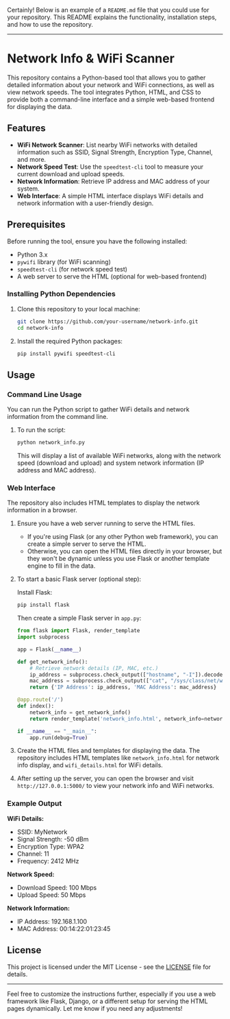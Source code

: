 Certainly! Below is an example of a `README.md` file that you could use for your repository. This README explains the functionality, installation steps, and how to use the repository.

---

# Network Info & WiFi Scanner

This repository contains a Python-based tool that allows you to gather detailed information about your network and WiFi connections, as well as view network speeds. The tool integrates Python, HTML, and CSS to provide both a command-line interface and a simple web-based frontend for displaying the data.

## Features

- **WiFi Network Scanner**: List nearby WiFi networks with detailed information such as SSID, Signal Strength, Encryption Type, Channel, and more.
- **Network Speed Test**: Use the `speedtest-cli` tool to measure your current download and upload speeds.
- **Network Information**: Retrieve IP address and MAC address of your system.
- **Web Interface**: A simple HTML interface displays WiFi details and network information with a user-friendly design.

## Prerequisites

Before running the tool, ensure you have the following installed:

- Python 3.x
- `pywifi` library (for WiFi scanning)
- `speedtest-cli` (for network speed test)
- A web server to serve the HTML (optional for web-based frontend)

### Installing Python Dependencies

1. Clone this repository to your local machine:

   ```bash
   git clone https://github.com/your-username/network-info.git
   cd network-info
   ```

2. Install the required Python packages:

   ```bash
   pip install pywifi speedtest-cli
   ```

## Usage

### Command Line Usage

You can run the Python script to gather WiFi details and network information from the command line.

1. To run the script:

   ```bash
   python network_info.py
   ```

   This will display a list of available WiFi networks, along with the network speed (download and upload) and system network information (IP address and MAC address).

### Web Interface

The repository also includes HTML templates to display the network information in a browser.

1. Ensure you have a web server running to serve the HTML files.
   - If you're using Flask (or any other Python web framework), you can create a simple server to serve the HTML.
   - Otherwise, you can open the HTML files directly in your browser, but they won't be dynamic unless you use Flask or another template engine to fill in the data.

2. To start a basic Flask server (optional step):

   Install Flask:

   ```bash
   pip install flask
   ```

   Then create a simple Flask server in `app.py`:

   ```python
   from flask import Flask, render_template
   import subprocess

   app = Flask(__name__)

   def get_network_info():
       # Retrieve network details (IP, MAC, etc.)
       ip_address = subprocess.check_output(["hostname", "-I"]).decode().strip()
       mac_address = subprocess.check_output(["cat", "/sys/class/net/wlan0/address"]).decode().strip()
       return {'IP Address': ip_address, 'MAC Address': mac_address}

   @app.route('/')
   def index():
       network_info = get_network_info()
       return render_template('network_info.html', network_info=network_info)

   if __name__ == "__main__":
       app.run(debug=True)
   ```

3. Create the HTML files and templates for displaying the data. The repository includes HTML templates like `network_info.html` for network info display, and `wifi_details.html` for WiFi details.

4. After setting up the server, you can open the browser and visit `http://127.0.0.1:5000/` to view your network info and WiFi networks.

### Example Output

**WiFi Details:**

- SSID: MyNetwork
- Signal Strength: -50 dBm
- Encryption Type: WPA2
- Channel: 11
- Frequency: 2412 MHz

**Network Speed:**

- Download Speed: 100 Mbps
- Upload Speed: 50 Mbps

**Network Information:**

- IP Address: 192.168.1.100
- MAC Address: 00:14:22:01:23:45

## License

This project is licensed under the MIT License - see the [LICENSE](LICENSE) file for details.

---

Feel free to customize the instructions further, especially if you use a web framework like Flask, Django, or a different setup for serving the HTML pages dynamically. Let me know if you need any adjustments!
